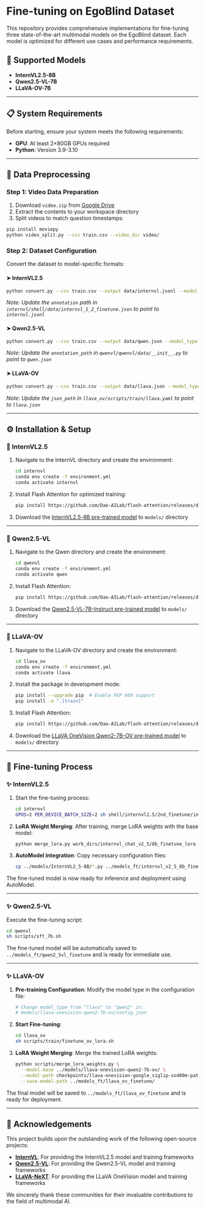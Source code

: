 # Fine-tuning on EgoBlind Dataset

This repository provides comprehensive implementations for fine-tuning three state-of-the-art multimodal models on the EgoBlind dataset. Each model is optimized for different use cases and performance requirements.

## 🤖 Supported Models

- **InternVL2.5-8B**
- **Qwen2.5-VL-7B**
- **LLaVA-OV-7B**

---

## 📋 System Requirements

Before starting, ensure your system meets the following requirements:

- **GPU**: At least 2×80GB GPUs required
- **Python**: Version 3.9-3.10

---

## 🔧 Data Preprocessing

### Step 1: Video Data Preparation

1. Download `video.zip` from [Google Drive](https://drive.google.com/drive/folders/1G8oXYJmkA-6WQgTLtDw6coyM26z84sJu)
2. Extract the contents to your workspace directory
3. Split videos to match question timestamps:

```bash
pip install moviepy
python video_split.py --csv train.csv --video_dir video/
```

### Step 2: Dataset Configuration

Convert the dataset to model-specific formats:

#### ➤ InternVL2.5

```bash
python convert.py --csv train.csv --output data/internvl.jsonl --model_type internvl
```

*Note: Update the `annotation` path in `internvl/shell/data/internvl_1_2_finetune.json` to point to `internvl.jsonl`*

#### ➤ Qwen2.5-VL

```bash
python convert.py --csv train.csv --output data/qwen.json --model_type qwen
```

*Note: Update the `annotation_path` in `qwenvl/qwenvl/data/__init__.py` to point to `qwen.json`*

#### ➤ LLaVA-OV

```bash
python convert.py --csv train.csv --output data/llava.json --model_type llava
```

*Note: Update the `json_path` in `llava_ov/scripts/train/llava.yaml` to point to `llava.json`*

---

## ⚙️ Installation & Setup

### 🔹 InternVL2.5

1. Navigate to the InternVL directory and create the environment:

   ```bash
   cd internvl
   conda env create -f environment.yml
   conda activate internvl
   ```

2. Install Flash Attention for optimized training:

   ```bash
   pip install https://github.com/Dao-AILab/flash-attention/releases/download/v2.7.3/flash_attn-2.7.3+cu12torch2.5cxx11abiFALSE-cp39-cp39-linux_x86_64.whl
   ```

3. Download the [InternVL2.5-8B pre-trained model](https://huggingface.co/OpenGVLab/InternVL2_5-8B) to `models/` directory

---

### 🔹 Qwen2.5-VL

1. Navigate to the Qwen directory and create the environment:

   ```bash
   cd qwenvl
   conda env create -f environment.yml
   conda activate qwen
   ```

2. Install Flash Attention:

   ```bash
   pip install https://github.com/Dao-AILab/flash-attention/releases/download/v2.7.4.post1/flash_attn-2.7.4.post1+cu12torch2.6cxx11abiFALSE-cp310-cp310-linux_x86_64.whl
   ```

3. Download the [Qwen2.5-VL-7B-Instruct pre-trained model](https://huggingface.co/Qwen/Qwen2.5-VL-7B-Instruct) to `models/` directory

---

### 🔹 LLaVA-OV

1. Navigate to the LLaVA-OV directory and create the environment:

   ```bash
   cd llava_ov
   conda env create -f environment.yml
   conda activate llava
   ```

2. Install the package in development mode:

   ```bash
   pip install --upgrade pip  # Enable PEP 660 support
   pip install -e ".[train]"
   ```

3. Install Flash Attention:

   ```bash
   pip install https://github.com/Dao-AILab/flash-attention/releases/download/v2.7.3/flash_attn-2.7.3+cu12torch2.1cxx11abiFALSE-cp310-cp310-linux_x86_64.whl
   ```

4. Download the [LLaVA OneVision Qwen2-7B-OV pre-trained model](https://huggingface.co/lmms-lab/llava-onevision-qwen2-7b-ov) to `models/` directory

---

## 🎯 Fine-tuning Process

### ✨ InternVL2.5

1. Start the fine-tuning process:

   ```bash
   cd internvl
   GPUS=2 PER_DEVICE_BATCH_SIZE=2 sh shell/internvl2.5/2nd_finetune/internvl2_5_8b_dynamic_res_2nd_finetune_lora.sh
   ```

2. **LoRA Weight Merging**: After training, merge LoRA weights with the base model:

   ```bash
   python merge_lora.py work_dirs/internvl_chat_v2_5/8b_finetune_lora ../models_ft/internvl_v2_5_8b_finetune_lora
   ```

3. **AutoModel Integration**: Copy necessary configuration files:

   ```bash
   cp ../models/InternVL2_5-8B/*.py ../models_ft/internvl_v2_5_8b_finetune_lora/
   ```

The fine-tuned model is now ready for inference and deployment using AutoModel.

---

### ✨ Qwen2.5-VL

Execute the fine-tuning script:

```bash
cd qwenvl
sh scripts/sft_7b.sh
```

The fine-tuned model will be automatically saved to `../models_ft/qwen2_5vl_finetune` and is ready for immediate use.

---

### ✨ LLaVA-OV

1. **Pre-training Configuration**: Modify the model type in the configuration file:

   ```bash
   # Change model_type from "llava" to "qwen2" in:
   # models/llava-onevision-qwen2-7b-ov/config.json
   ```

2. **Start Fine-tuning**:

   ```bash
   cd llava_ov
   sh scripts/train/finetune_ov_lora.sh
   ```

3. **LoRA Weight Merging**: Merge the trained LoRA weights:

   ```bash
   python scripts/merge_lora_weights.py \
     --model-base ../models/llava-onevision-qwen2-7b-ov/ \
     --model-path checkpoints/llava-onevision-google_siglip-so400m-patch14-384-Qwen2-7B-Instruct-ov_stage_am9_lora/ \
     --save-model-path ../models_ft/llava_ov_finetune/
   ```

The final model will be saved to `../models_ft/llava_ov_finetune` and is ready for deployment.

---

## 🙏 Acknowledgements

This project builds upon the outstanding work of the following open-source projects:

- **[InternVL](https://github.com/OpenGVLab/InternVL)**: For providing the InternVL2.5 model and training frameworks
- **[Qwen2.5-VL](https://github.com/QwenLM/Qwen2.5-VL)**: For providing the Qwen2.5-VL model and training frameworks
- **[LLaVA-NeXT](https://github.com/LLaVA-VL/LLaVA-NeXT)**: For providing the LLaVA OneVision model and training frameworks

We sincerely thank these communities for their invaluable contributions to the field of multimodal AI.
